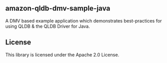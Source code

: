 ## amazon-qldb-dmv-sample-java

A DMV based example application which demonstrates best-practices for using QLDB & the QLDB Driver for Java.

## License

This library is licensed under the Apache 2.0 License. 
